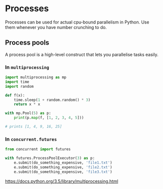 # Processes

Processes can be used for actual cpu-bound parallelism in Python. Use them whenever you have number crunching to do.

## Process pools

A process pool is a high-level construct that lets you parallelise tasks easily.

### In `multiprocessing`

```python
import multiprocessing as mp
import time
import random

def f(x):
    time.sleep(1 + random.random() * 3)
    return x * x

with mp.Pool(5) as p:
    print(p.map(f, [1, 2, 3, 4, 5]))

# prints [1, 4, 9, 16, 25]
```

### In `concurrent.futures`

```python
from concurrent import futures

with futures.ProcessPoolExecutor(3) as p:
    e.submit(do_something_expensive, 'file1.txt')
    e.submit(do_something_expensive, 'file2.txt')
    e.submit(do_something_expensive, 'file3.txt')
```

https://docs.python.org/3.5/library/multiprocessing.html
